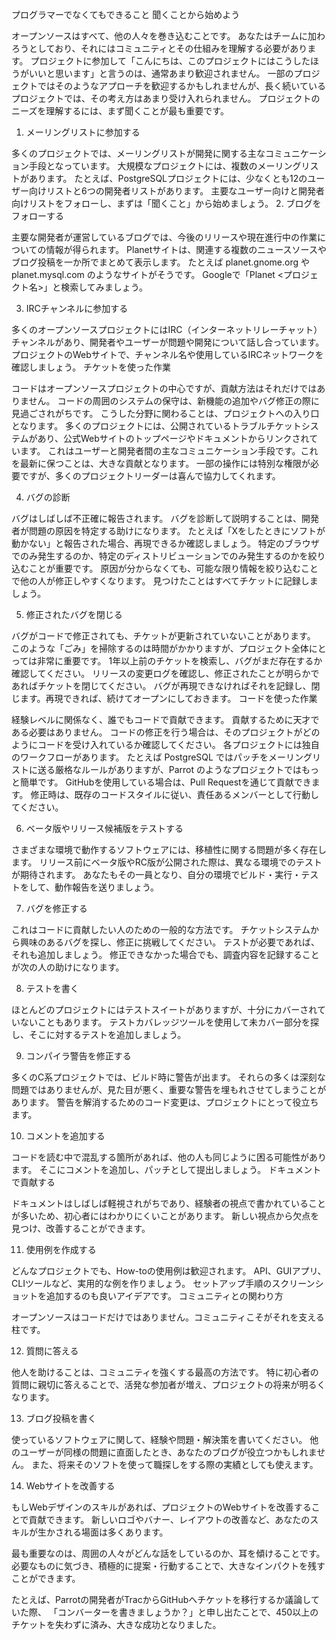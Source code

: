 プログラマーでなくてもできること
聞くことから始めよう

オープンソースはすべて、他の人々を巻き込むことです。
あなたはチームに加わろうとしており、それにはコミュニティとその仕組みを理解する必要があります。
プロジェクトに参加して「こんにちは、このプロジェクトにはこうしたほうがいいと思います」と言うのは、通常あまり歓迎されません。
一部のプロジェクトではそのようなアプローチを歓迎するかもしれませんが、長く続いているプロジェクトでは、その考え方はあまり受け入れられません。
プロジェクトのニーズを理解するには、まず聞くことが最も重要です。

1. メーリングリストに参加する

多くのプロジェクトでは、メーリングリストが開発に関する主なコミュニケーション手段となっています。
大規模なプロジェクトには、複数のメーリングリストがあります。
たとえば、PostgreSQLプロジェクトには、少なくとも12のユーザー向けリストと6つの開発者リストがあります。
主要なユーザー向けと開発者向けリストをフォローし、まずは「聞くこと」から始めましょう。
2. ブログをフォローする

主要な開発者が運営しているブログでは、今後のリリースや現在進行中の作業についての情報が得られます。
Planetサイトは、関連する複数のニュースソースやブログ投稿を一か所でまとめて表示します。
たとえば planet.gnome.org や planet.mysql.com のようなサイトがそうです。
Googleで「Planet <プロジェクト名>」と検索してみましょう。

3. IRCチャンネルに参加する

多くのオープンソースプロジェクトにはIRC（インターネットリレーチャット）チャンネルがあり、開発者やユーザーが問題や開発について話し合っています。
プロジェクトのWebサイトで、チャンネル名や使用しているIRCネットワークを確認しましょう。
チケットを使った作業

コードはオープンソースプロジェクトの中心ですが、貢献方法はそれだけではありません。
コードの周囲のシステムの保守は、新機能の追加やバグ修正の際に見過ごされがちです。
こうした分野に関わることは、プロジェクトへの入り口となります。
多くのプロジェクトには、公開されているトラブルチケットシステムがあり、公式Webサイトのトップページやドキュメントからリンクされています。
これはユーザーと開発者間の主なコミュニケーション手段です。これを最新に保つことは、大きな貢献となります。
一部の操作には特別な権限が必要ですが、多くのプロジェクトリーダーは喜んで協力してくれます。

4. バグの診断

バグはしばしば不正確に報告されます。
バグを診断して説明することは、開発者が問題の原因を特定する助けになります。
たとえば「Xをしたときにソフトが動かない」と報告された場合、再現できるか確認しましょう。
特定のブラウザでのみ発生するのか、特定のディストリビューションでのみ発生するのかを絞り込むことが重要です。
原因が分からなくても、可能な限り情報を絞り込むことで他の人が修正しやすくなります。
見つけたことはすべてチケットに記録しましょう。

5. 修正されたバグを閉じる

バグがコードで修正されても、チケットが更新されていないことがあります。
このような「ごみ」を掃除するのは時間がかかりますが、プロジェクト全体にとっては非常に重要です。
1年以上前のチケットを検索し、バグがまだ存在するか確認してください。
リリースの変更ログを確認し、修正されたことが明らかであればチケットを閉じてください。
バグが再現できなければそれを記録し、閉じます。再現できれば、続けてオープンにしておきます。
コードを使った作業

経験レベルに関係なく、誰でもコードで貢献できます。
貢献するために天才である必要はありません。
コードの修正を行う場合は、そのプロジェクトがどのようにコードを受け入れているか確認してください。
各プロジェクトには独自のワークフローがあります。
たとえば PostgreSQL ではパッチをメーリングリストに送る厳格なルールがありますが、Parrot のようなプロジェクトではもっと簡単です。
GitHubを使用している場合は、Pull Requestを通じて貢献できます。
修正時は、既存のコードスタイルに従い、責任あるメンバーとして行動してください。

6. ベータ版やリリース候補版をテストする

さまざまな環境で動作するソフトウェアには、移植性に関する問題が多く存在します。
リリース前にベータ版やRC版が公開された際は、異なる環境でのテストが期待されます。
あなたもその一員となり、自分の環境でビルド・実行・テストをして、動作報告を送りましょう。

7. バグを修正する

これはコードに貢献したい人のための一般的な方法です。
チケットシステムから興味のあるバグを探し、修正に挑戦してください。
テストが必要であれば、それも追加しましょう。
修正できなかった場合でも、調査内容を記録することが次の人の助けになります。

8. テストを書く

ほとんどのプロジェクトにはテストスイートがありますが、十分にカバーされていないこともあります。
テストカバレッジツールを使用して未カバー部分を探し、そこに対するテストを追加しましょう。

9. コンパイラ警告を修正する

多くのC系プロジェクトでは、ビルド時に警告が出ます。
それらの多くは深刻な問題ではありませんが、見た目が悪く、重要な警告を埋もれさせてしまうことがあります。
警告を解消するためのコード変更は、プロジェクトにとって役立ちます。

10. コメントを追加する

コードを読む中で混乱する箇所があれば、他の人も同じように困る可能性があります。
そこにコメントを追加し、パッチとして提出しましょう。
ドキュメントで貢献する

ドキュメントはしばしば軽視されがちであり、経験者の視点で書かれていることが多いため、初心者にはわかりにくいことがあります。
新しい視点から欠点を見つけ、改善することができます。

11. 使用例を作成する

どんなプロジェクトでも、How-toの使用例は歓迎されます。
API、GUIアプリ、CLIツールなど、実用的な例を作りましょう。
セットアップ手順のスクリーンショットを追加するのも良いアイデアです。
コミュニティとの関わり方

オープンソースはコードだけではありません。コミュニティこそがそれを支える柱です。

12. 質問に答える

他人を助けることは、コミュニティを強くする最高の方法です。
特に初心者の質問に親切に答えることで、活発な参加者が増え、プロジェクトの将来が明るくなります。

13. ブログ投稿を書く

使っているソフトウェアに関して、経験や問題・解決策を書いてください。
他のユーザーが同様の問題に直面したとき、あなたのブログが役立つかもしれません。
また、将来そのソフトを使って職探しをする際の実績としても使えます。

14. Webサイトを改善する

もしWebデザインのスキルがあれば、プロジェクトのWebサイトを改善することで貢献できます。
新しいロゴやバナー、レイアウトの改善など、あなたのスキルが生かされる場面は多くあります。

最も重要なのは、周囲の人々がどんな話をしているのか、耳を傾けることです。
必要なものに気づき、積極的に提案・行動することで、大きなインパクトを残すことができます。

たとえば、Parrotの開発者がTracからGitHubへチケットを移行するか議論していた際、
「コンバーターを書きましょうか？」と申し出たことで、450以上のチケットを失わずに済み、大きな成功となりました。